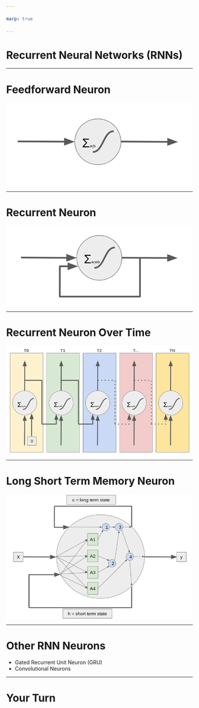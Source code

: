 ```yaml
---

marp: true

---
```


<style>
img[alt~="center"] {
  display: block;
  margin: 0 auto;
}
</style>

# Recurrent Neural Networks (RNNs)

<!--
We have encountered numerous deep neural networks throughout this course. In previous tracks, training data flowed through the network (feedfoward) and then adjustments were made to the weights in the network from the last layer through the first (backpropagation).

We've used dense layers, dropout layers, convolutional layers, and pooling layers, just to name a few. In this unit, we will learn about recurrent neural networks, which are not strictly feedforward networks.
-->

---

# Feedforward Neuron

![center](res/ff_neuron.png)

<!--
Here we see a typical feedforward neuron. Depending on the size of the layers before and after, one or more weights feeds into the neuron. These are multiplied by the bias, summed, and then passed through an activation function. The resultant value is then passed to the nodes in the next layer of the network.

Image Details:
* [ff_neuron.png](https://www.google.com): Copyright Google
-->

---

# Recurrent Neuron

![center](res/r_neuron.png)

<!--
Here is a recurrent neuron. You can see that the recurrent neuron looks a lot like a feedforward neuron except that it also feeds its output back into its inputs.

Imagine that we have a fully connected layer that is 10 nodes wide before this neuron. In a typical feedforward, fully-connected network, we would expect 10 inputs, 1 for each of the nodes in the previous layer. In this case, we actually will have 11 inputs: 1 for each of the nodes in the previous layer and the output of the node itself.

What does this do? This gives the neuron memory over time. It allows you to pass a series of data points into the network over time.

Image Details:
* [r_neuron.png](https://www.google.com): Copyright Google
-->

---

# Recurrent Neuron Over Time

![center](res/unrolled.png)

<!--
This is what it would look like to "unroll" the flow of data through a recurrent neuron over time. You can see that it typically starts out with a seeded input value of zero for its backfeed. At each point in the series, the neuron both passes data to the next layer of neurons and passes data forward in time to itself the next time it fires.

Also note that we are looking at a single neuron in a layer with one input and one output. In reality you'll have wide layers so imagine multiple recurrent nodes side-by-side, each with multiple inputs and outputs.

Image Details:
* [unrolled.png](https://www.google.com): Copyright Google
-->

---

# Long Short Term Memory Neuron

![center](res/lstm_neuron.png)

<!--
With a typical recurrent neural network, the network tends to have a very short memory. As the sequences passing through the network get longer, the network forgets what it first saw. There have been a few strategies to get around this, one of which is the "long short term memory" (LSTM) neuron.

On this slide, you can see a very simplified LSTM cell. If you look at the horizontal center you can see the standard neuron: X-in, y-out. However, instead of having a single feedback like a standard recurrent neuron, this neuron passes two weights back to itself. One represents the long-term member and the other short term.

You can see that the short term state gets mixed with the weights in a set of activation functions labelled A1 through A4. The outputs of these functions, as well as the long term state, then get passed through a series of gates that ultimately lead to the output of a new y, c, and h value.

The gates in order are:

1. The forget gate
2. The input gate
3. Addition of the forget and input gate
4. The output gate

LSTM cells often are higher performing and faster training than standard recurrent cells.

Image Details:
* [lstm_neuron.png](https://www.google.com): Copyright Google
-->

---

# Other RNN Neurons

* Gated Recurrent Unit Neuron (GRU)
* Convolutional Neurons

<!--
The LSTM cell is pretty complex. There is an alternative called the "Gated Recurrent Unit", GRU neuron. The GRU has a single feedback channel that manages both short and long term state.

Another type of neuron that performs very well for sequence tasks alongside, or in place of, LSTM and GRU neurons are convolutional neurons. We'll see a convolutional neuron in action in our lab.
-->

---

# Your Turn

<!--
In the lab, you'll use a recurrent neural network to predict a sequence of vibration readings from an engine. You'll learn how to apply TensorFlow with Keras to easily build, test, and tune your model.
-->